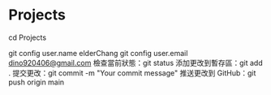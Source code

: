 # Projects

cd Projects

git config user.name elderChang
git config user.email dino920406@gmail.com
檢查當前狀態：git status
添加更改到暫存區：git add .
提交更改：git commit -m "Your commit message"
推送更改到 GitHub：git push origin main